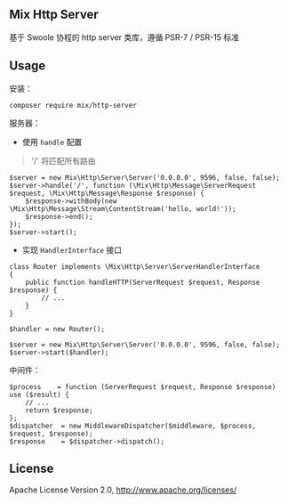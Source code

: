 ## Mix Http Server

基于 Swoole 协程的 http server 类库，遵循 PSR-7 / PSR-15 标准

## Usage

安装：

```
composer require mix/http-server
```

服务器：

- 使用 `handle` 配置

> '/' 将匹配所有路由

```
$server = new Mix\Http\Server\Server('0.0.0.0', 9596, false, false);
$server->handle('/', function (\Mix\Http\Message\ServerRequest $request, \Mix\Http\Message\Response $response) {
    $response->withBody(new \Mix\Http\Message\Stream\ContentStream('hello, world!'));
    $response->end();
});
$server->start();
```

- 实现 `HandlerInterface` 接口

```
class Router implements \Mix\Http\Server\ServerHandlerInterface
{
    public function handleHTTP(ServerRequest $request, Response $response) {
        // ...
    }
}

$handler = new Router();

$server = new Mix\Http\Server\Server('0.0.0.0', 9596, false, false);
$server->start($handler);
```

中间件：

```
$process    = function (ServerRequest $request, Response $response) use ($result) {
    // ...
    return $response;
};
$dispatcher  = new MiddlewareDispatcher($middleware, $process, $request, $response);
$response    = $dispatcher->dispatch();
```

## License

Apache License Version 2.0, http://www.apache.org/licenses/
